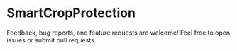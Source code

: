 # SmartCropProtection
Feedback, bug reports, and feature requests are welcome! Feel free to open issues or submit pull requests.
